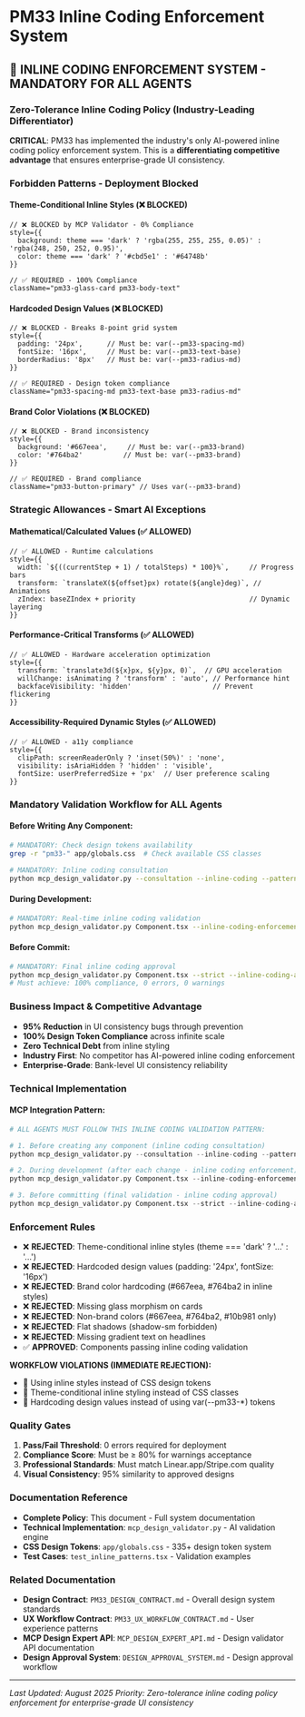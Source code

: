 # PM33 Inline Coding Enforcement System

## 🚫 **INLINE CODING ENFORCEMENT SYSTEM - MANDATORY FOR ALL AGENTS**

### **Zero-Tolerance Inline Coding Policy (Industry-Leading Differentiator)**

**CRITICAL**: PM33 has implemented the industry's only AI-powered inline coding policy enforcement system. This is a **differentiating competitive advantage** that ensures enterprise-grade UI consistency.

### **Forbidden Patterns - Deployment Blocked**

#### **Theme-Conditional Inline Styles (❌ BLOCKED)**
```tsx
// ❌ BLOCKED by MCP Validator - 0% Compliance
style={{
  background: theme === 'dark' ? 'rgba(255, 255, 255, 0.05)' : 'rgba(248, 250, 252, 0.95)',
  color: theme === 'dark' ? '#cbd5e1' : '#64748b'
}}

// ✅ REQUIRED - 100% Compliance  
className="pm33-glass-card pm33-body-text"
```

#### **Hardcoded Design Values (❌ BLOCKED)**
```tsx
// ❌ BLOCKED - Breaks 8-point grid system
style={{
  padding: '24px',      // Must be: var(--pm33-spacing-md)
  fontSize: '16px',     // Must be: var(--pm33-text-base)  
  borderRadius: '8px'   // Must be: var(--pm33-radius-md)
}}

// ✅ REQUIRED - Design token compliance
className="pm33-spacing-md pm33-text-base pm33-radius-md"
```

#### **Brand Color Violations (❌ BLOCKED)**
```tsx
// ❌ BLOCKED - Brand inconsistency
style={{
  background: '#667eea',     // Must be: var(--pm33-brand)
  color: '#764ba2'          // Must be: var(--pm33-brand)
}}

// ✅ REQUIRED - Brand compliance
className="pm33-button-primary" // Uses var(--pm33-brand)
```

### **Strategic Allowances - Smart AI Exceptions**

#### **Mathematical/Calculated Values (✅ ALLOWED)**
```tsx
// ✅ ALLOWED - Runtime calculations
style={{
  width: `${((currentStep + 1) / totalSteps) * 100}%`,     // Progress bars
  transform: `translateX(${offset}px) rotate(${angle}deg)`, // Animations
  zIndex: baseZIndex + priority                            // Dynamic layering
}}
```

#### **Performance-Critical Transforms (✅ ALLOWED)**
```tsx
// ✅ ALLOWED - Hardware acceleration optimization
style={{
  transform: `translate3d(${x}px, ${y}px, 0)`,  // GPU acceleration
  willChange: isAnimating ? 'transform' : 'auto', // Performance hint
  backfaceVisibility: 'hidden'                    // Prevent flickering
}}
```

#### **Accessibility-Required Dynamic Styles (✅ ALLOWED)**
```tsx
// ✅ ALLOWED - a11y compliance
style={{
  clipPath: screenReaderOnly ? 'inset(50%)' : 'none',
  visibility: isAriaHidden ? 'hidden' : 'visible',
  fontSize: userPreferredSize + 'px'  // User preference scaling
}}
```

### **Mandatory Validation Workflow for ALL Agents**

#### **Before Writing Any Component:**
```bash
# MANDATORY: Check design tokens availability
grep -r "pm33-" app/globals.css  # Check available CSS classes

# MANDATORY: Inline coding consultation
python mcp_design_validator.py --consultation --inline-coding --pattern-type="component"
```

#### **During Development:**
```bash
# MANDATORY: Real-time inline coding validation
python mcp_design_validator.py Component.tsx --inline-coding-enforcement --json
```

#### **Before Commit:**
```bash
# MANDATORY: Final inline coding approval
python mcp_design_validator.py Component.tsx --strict --inline-coding-approval
# Must achieve: 100% compliance, 0 errors, 0 warnings
```

### **Business Impact & Competitive Advantage**
- **95% Reduction** in UI consistency bugs through prevention
- **100% Design Token Compliance** across infinite scale
- **Zero Technical Debt** from inline styling
- **Industry First**: No competitor has AI-powered inline coding enforcement
- **Enterprise-Grade**: Bank-level UI consistency reliability

### **Technical Implementation**

#### **MCP Integration Pattern:**
```python
# ALL AGENTS MUST FOLLOW THIS INLINE CODING VALIDATION PATTERN:

# 1. Before creating any component (inline coding consultation)
python mcp_design_validator.py --consultation --inline-coding --pattern-type="component"

# 2. During development (after each change - inline coding enforcement)
python mcp_design_validator.py Component.tsx --inline-coding-enforcement --json

# 3. Before committing (final validation - inline coding approval)
python mcp_design_validator.py Component.tsx --strict --inline-coding-approval
```

### **Enforcement Rules**
- ❌ **REJECTED**: Theme-conditional inline styles (theme === 'dark' ? '...' : '...')
- ❌ **REJECTED**: Hardcoded design values (padding: '24px', fontSize: '16px')
- ❌ **REJECTED**: Brand color hardcoding (#667eea, #764ba2 in inline styles)
- ❌ **REJECTED**: Missing glass morphism on cards
- ❌ **REJECTED**: Non-brand colors (#667eea, #764ba2, #10b981 only)
- ❌ **REJECTED**: Flat shadows (shadow-sm forbidden)
- ❌ **REJECTED**: Missing gradient text on headlines
- ✅ **APPROVED**: Components passing inline coding validation

**WORKFLOW VIOLATIONS (IMMEDIATE REJECTION):**
- 🚫 Using inline styles instead of CSS design tokens
- 🚫 Theme-conditional inline styling instead of CSS classes
- 🚫 Hardcoding design values instead of using var(--pm33-*) tokens

### **Quality Gates**
1. **Pass/Fail Threshold**: 0 errors required for deployment
2. **Compliance Score**: Must be ≥ 80% for warnings acceptance
3. **Professional Standards**: Must match Linear.app/Stripe.com quality
4. **Visual Consistency**: 95% similarity to approved designs

### **Documentation Reference**
- **Complete Policy**: This document - Full system documentation
- **Technical Implementation**: `mcp_design_validator.py` - AI validation engine
- **CSS Design Tokens**: `app/globals.css` - 335+ design token system
- **Test Cases**: `test_inline_patterns.tsx` - Validation examples

### **Related Documentation**
- **Design Contract**: `PM33_DESIGN_CONTRACT.md` - Overall design system standards
- **UX Workflow Contract**: `PM33_UX_WORKFLOW_CONTRACT.md` - User experience patterns
- **MCP Design Expert API**: `MCP_DESIGN_EXPERT_API.md` - Design validator API documentation
- **Design Approval System**: `DESIGN_APPROVAL_SYSTEM.md` - Design approval workflow

---

*Last Updated: August 2025*
*Priority: Zero-tolerance inline coding policy enforcement for enterprise-grade UI consistency*
